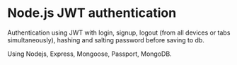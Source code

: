 # Node.js JWT authentication
Authentication using JWT with login, signup, logout (from all devices or tabs simultaneously),
hashing and salting password before saving to db.

Using Nodejs, Express, Mongoose, Passport, MongoDB.
